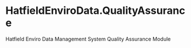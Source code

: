 # HatfieldEnviroData.QualityAssurance
Hatfield Enviro Data Management System Quality Assurance Module
